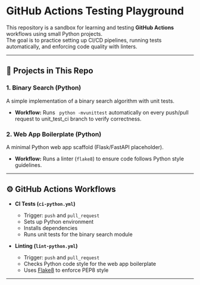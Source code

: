 # GitHub Actions Testing Playground

This repository is a sandbox for learning and testing **GitHub Actions** workflows using small Python projects.  
The goal is to practice setting up CI/CD pipelines, running tests automatically, and enforcing code quality with linters.

---

## 📂 Projects in This Repo

### 1. Binary Search (Python)
A simple implementation of a binary search algorithm with unit tests.  
- **Workflow:** Runs ` python -mvunittest` automatically on every push/pull request to unit_test_ci branch to verify correctness.

### 2. Web App Boilerplate (Python)
A minimal Python web app scaffold (Flask/FastAPI placeholder).  
- **Workflow:** Runs a linter (`flake8`) to ensure code follows Python style guidelines.

---

## ⚙️ GitHub Actions Workflows

- **CI Tests (`ci-python.yml`)**
  - Trigger: `push` and `pull_request`
  - Sets up Python environment
  - Installs dependencies
  - Runs unit tests for the binary search module

- **Linting (`lint-python.yml`)**
  - Trigger: `push` and `pull_request`
  - Checks Python code style for the web app boilerplate
  - Uses [Flake8](https://flake8.pycqa.org/) to enforce PEP8 style

---
